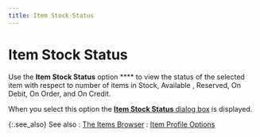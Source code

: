 ```yaml
---
title: Item Stock Status
---
```


# Item Stock Status


Use the **Item Stock Status** option **** to view the status of the selected  item with respect to number of items in Stock, Available , Reserved, On  Debit, On Order, and On Credit.


When you select this option the [**Item Stock Status** dialog box]({{site.mi_baseurl}}/misc/the_item_stock_status_dialog_box.html) is  displayed.


{:.see_also}
See also
: [The Items Browser]({{site.mi_baseurl}}/the-items-browser/the_items_explorer.html)
: [Item Profile  Options]({{site.mi_baseurl}}/item-profile-options/item_profile_options.html)
